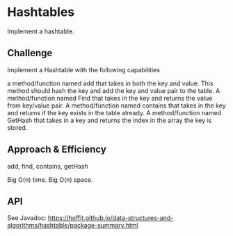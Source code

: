 # Hashtables
Implement a hashtable.

## Challenge
Implement a Hashtable with the following capabilities

a method/function named add that takes in both the key and value. This method should hash the key and add the key and value pair to the table.
A method/function named Find that takes in the key and returns the value from key/value pair.
A method/function named contains that takes in the key and returns if the key exists in the table already.
A method/function named GetHash that takes in a key and returns the index in the array the key is stored.

## Approach & Efficiency
add, find, contains, getHash

Big O(n) time.
Big O(n) space.

## API
See Javadoc: https://hoffit.github.io/data-structures-and-algorithms/hashtable/package-summary.html
